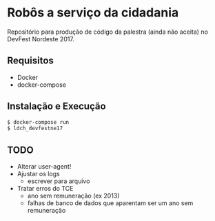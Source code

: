 # Robôs a serviço da cidadania

Repositório para produção de código da palestra (ainda não aceita) no DevFest Nordeste 2017.

## Requisitos
* Docker
* docker-compose

## Instalação e Execução

```bash
$ docker-compose run
$ ldch_devfestne17
```


## TODO

* Alterar user-agent!
* Ajustar os logs
   * escrever para arquivo
* Tratar erros do TCE
    * ano sem remuneração (ex 2013)
    * falhas de banco de dados que aparentam ser um ano sem remuneração
